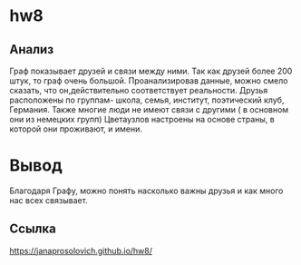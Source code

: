 # hw8
## Анализ
Граф показывает друзей и связи между ними. Так как друзей более 200 штук, то граф очень большой. Проанализировав данные, можно смело сказать, что он,действительно соответствует реальности. Друзья расположены по группам- школа, семья, институт, поэтический клуб, Германия. Также многие люди не имеют связи с другими ( в основном они из немецких групп) Цветаузлов настроены на основе страны, в которой они проживают, и имени. 
# Вывод
Благодаря Графу, можно понять насколько важны друзья и как много нас всех связывает.


## Ссылка 
https://janaprosolovich.github.io/hw8/
